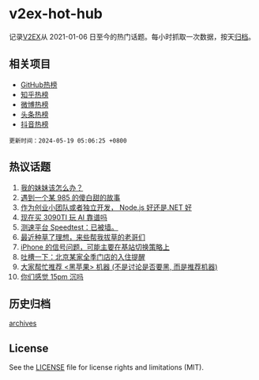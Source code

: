 # v2ex-hot-hub

 记录[V2EX](https://www.v2ex.com/)从 2021-01-06 日至今的热门话题。每小时抓取一次数据，按天[归档](archives)。
 
 ## 相关项目

- [GitHub热榜](https://github.com/lonnyzhang423/github-hot-hub)
- [知乎热榜](https://github.com/lonnyzhang423/zhihu-hot-hub)
- [微博热榜](https://github.com/lonnyzhang423/weibo-hot-hub)
- [头条热榜](https://github.com/lonnyzhang423/toutiao-hot-hub)
- [抖音热榜](https://github.com/lonnyzhang423/douyin-hot-hub)


 `更新时间：2024-05-19 05:06:25 +0800`

## 热议话题

1. [我的妹妹该怎么办？](https://www.v2ex.com/t/1041821)
1. [遇到一个某 985 的傻白甜的故事](https://www.v2ex.com/t/1041838)
1. [作为创业小团队或者独立开发， Node.js 好还是.NET 好](https://www.v2ex.com/t/1041784)
1. [现在买 3090TI 玩 AI 靠谱吗](https://www.v2ex.com/t/1041781)
1. [测速平台 Speedtest：已被墙。](https://www.v2ex.com/t/1041805)
1. [最近种草了理想，来些帮我拔草的老哥们](https://www.v2ex.com/t/1041801)
1. [iPhone 的信号问题，可能主要在基站切换策略上](https://www.v2ex.com/t/1041849)
1. [吐槽一下：北京某家全季门店的入住提醒](https://www.v2ex.com/t/1041789)
1. [大家帮忙推荐 <黑苹果> 机器 (不是讨论是否要黑, 而是推荐机器)](https://www.v2ex.com/t/1041793)
1. [你们感觉 15pm 沉吗](https://www.v2ex.com/t/1041833)

## 历史归档

[archives](archives)

## License

See the [LICENSE](LICENSE) file for license rights and limitations (MIT).

